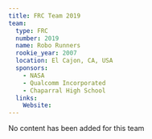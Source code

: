 ```yaml
---
title: FRC Team 2019
team:
  type: FRC
  number: 2019
  name: Robo Runners
  rookie_year: 2007
  location: El Cajon, CA, USA
  sponsors:
    - NASA
    - Qualcomm Incorporated
    - Chaparral High School
  links:
    Website: 
---
```

No content has been added for this team